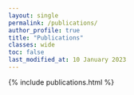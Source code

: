 ```yaml
---
layout: single
permalink: /publications/
author_profile: true
title: "Publications"
classes: wide
toc: false
last_modified_at: 10 January 2023
---
```


{% include publications.html %}


